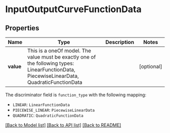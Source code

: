 # InputOutputCurveFunctionData



## Properties
Name | Type | Description | Notes
------------ | ------------- | ------------- | -------------
**value** | This is a oneOf model. The value must be exactly one of the following types: LinearFunctionData, PiecewiseLinearData, QuadraticFunctionData |  | [optional] 

The discriminator field is `function_type` with the following mapping:
 - `LINEAR`: `LinearFunctionData`
 - `PIECEWISE_LINEAR`: `PiecewiseLinearData`
 - `QUADRATIC`: `QuadraticFunctionData`



[[Back to Model list]](../README.md#models) [[Back to API list]](../README.md#api-endpoints) [[Back to README]](../README.md)


